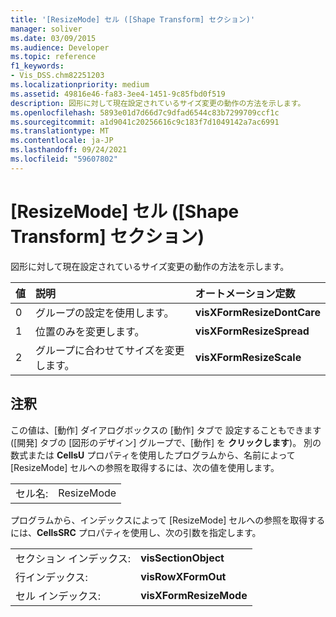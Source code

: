```yaml
---
title: '[ResizeMode] セル ([Shape Transform] セクション)'
manager: soliver
ms.date: 03/09/2015
ms.audience: Developer
ms.topic: reference
f1_keywords:
- Vis_DSS.chm82251203
ms.localizationpriority: medium
ms.assetid: 49816e46-fa83-3ee4-1451-9c85fbd0f519
description: 図形に対して現在設定されているサイズ変更の動作の方法を示します。
ms.openlocfilehash: 5893e01d7d66d7c9dfad6544c83b7299709ccf1c
ms.sourcegitcommit: a1d9041c20256616c9c183f7d1049142a7ac6991
ms.translationtype: MT
ms.contentlocale: ja-JP
ms.lasthandoff: 09/24/2021
ms.locfileid: "59607802"
---
```

# <a name="resizemode-cell-shape-transform-section"></a>[ResizeMode] セル ([Shape Transform] セクション)

図形に対して現在設定されているサイズ変更の動作の方法を示します。
  
|**値**|**説明**|**オートメーション定数**|
|:-----|:-----|:-----|
|0  <br/> |グループの設定を使用します。  <br/> |**visXFormResizeDontCare** <br/> |
|1  <br/> |位置のみを変更します。  <br/> |**visXFormResizeSpread** <br/> |
|2  <br/> |グループに合わせてサイズを変更します。  <br/> |**visXFormResizeScale** <br/> |
   
## <a name="remarks"></a>注釈

この値は、[動作] ダイアログボックスの [動作] タブで [](run-in-developer-mode-display-the-developer-tab.md)設定することもできます ([開発] タブの [図形のデザイン] グループで、[動作] を **クリックします**)。  別の数式または **CellsU** プロパティを使用したプログラムから、名前によって [ResizeMode] セルへの参照を取得するには、次の値を使用します。 
  
|||
|:-----|:-----|
|セル名:  <br/> |ResizeMode  <br/> |
   
プログラムから、インデックスによって [ResizeMode] セルへの参照を取得するには、**CellsSRC** プロパティを使用し、次の引数を指定します。 
  
|||
|:-----|:-----|
|セクション インデックス:  <br/> |**visSectionObject** <br/> |
|行インデックス:  <br/> |**visRowXFormOut** <br/> |
|セル インデックス:  <br/> |**visXFormResizeMode** <br/> |
   

